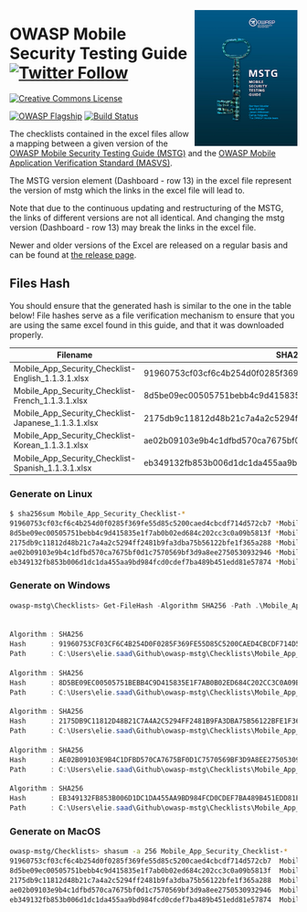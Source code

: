 <a href="https://leanpub.com/mobile-security-testing-guide"><img width=180px align="right" style="float: right;" src="../Document/Images/mstg-cover-release-small.jpg"></a>

# OWASP Mobile Security Testing Guide [![Twitter Follow](https://img.shields.io/twitter/follow/OWASP_MSTG.svg?style=social&label=Follow)](https://twitter.com/OWASP_MSTG)

[![Creative Commons License](https://licensebuttons.net/l/by-sa/4.0/88x31.png)](https://creativecommons.org/licenses/by-sa/4.0/ "CC BY-SA 4.0")

[![OWASP Flagship](https://img.shields.io/badge/owasp-flagship%20project-48A646.svg)](https://www.owasp.org/index.php/Category:OWASP_Project#tab=Project_Inventory)
[![Build Status](https://travis-ci.com/OWASP/owasp-mstg.svg?branch=master)](https://travis-ci.com/OWASP/owasp-mstg)

The checklists contained in the excel files allow a mapping between a given version of the [OWASP Mobile Security Testing Guide (MSTG)](https://github.com/OWASP/owasp-mstg "MSTG") and the [OWASP Mobile Application Verification Standard (MASVS)](https://github.com/OWASP/owasp-masvs "MASVS").

The MSTG version element (Dashboard - row 13) in the excel file represent the version of mstg which the links in the excel file will lead to.

Note that due to the continuous updating and restructuring of the MSTG, the links of different versions are not all identical. And changing the mstg version (Dashboard - row 13) may break the links in the excel file.

Newer and older versions of the Excel are released on a regular basis and can be found at [the release page](https://github.com/OWASP/owasp-mstg/releases "Releases").

## Files Hash

You should ensure that the generated hash is similar to the one in the table below! File hashes serve as a file verification mechanism to ensure that you are using the same excel found in this guide, and that it was downloaded properly.

| Filename | SHA256 Sum |
|---|---|
| Mobile_App_Security_Checklist-English_1.1.3.1.xlsx | 91960753cf03cf6c4b254d0f0285f369fe55d85c5200caed4cbcdf714d572cb7 |
| Mobile_App_Security_Checklist-French_1.1.3.1.xlsx | 8d5be09ec00505751bebb4c9d415835e1f7ab0b02ed684c202cc3c0a09b5813f |
| Mobile_App_Security_Checklist-Japanese_1.1.3.1.xlsx | 2175db9c11812d48b21c7a4a2c5294ff2481b9fa3dba75b56122bfe1f365a288 |
| Mobile_App_Security_Checklist-Korean_1.1.3.1.xlsx | ae02b09103e9b4c1dfbd570ca7675bf0d1c7570569bf3d9a8ee2750530932946 |
| Mobile_App_Security_Checklist-Spanish_1.1.3.1.xlsx | eb349132fb853b006d1dc1da455aa9bd984fcd0cdef7ba489b451edd81e57874 |

### Generate on Linux

```bash
$ sha256sum Mobile_App_Security_Checklist-*
91960753cf03cf6c4b254d0f0285f369fe55d85c5200caed4cbcdf714d572cb7 *Mobile_App_Security_Checklist-English_1.1.3.1.xlsx
8d5be09ec00505751bebb4c9d415835e1f7ab0b02ed684c202cc3c0a09b5813f *Mobile_App_Security_Checklist-French_1.1.3.1.xlsx
2175db9c11812d48b21c7a4a2c5294ff2481b9fa3dba75b56122bfe1f365a288 *Mobile_App_Security_Checklist-Japanese_1.1.3.1.xlsx
ae02b09103e9b4c1dfbd570ca7675bf0d1c7570569bf3d9a8ee2750530932946 *Mobile_App_Security_Checklist-Korean_1.1.3.1.xlsx
eb349132fb853b006d1dc1da455aa9bd984fcd0cdef7ba489b451edd81e57874 *Mobile_App_Security_Checklist-Spanish_1.1.3.1.xlsx
```

### Generate on Windows

```powershell
owasp-mstg\Checklists> Get-FileHash -Algorithm SHA256 -Path .\Mobile_App_Security_Checklist-* | fl


Algorithm : SHA256
Hash      : 91960753CF03CF6C4B254D0F0285F369FE55D85C5200CAED4CBCDF714D572CB7
Path      : C:\Users\elie.saad\Github\owasp-mstg\Checklists\Mobile_App_Security_Checklist-English_1.1.3.1.xlsx

Algorithm : SHA256
Hash      : 8D5BE09EC00505751BEBB4C9D415835E1F7AB0B02ED684C202CC3C0A09B5813F
Path      : C:\Users\elie.saad\Github\owasp-mstg\Checklists\Mobile_App_Security_Checklist-French_1.1.3.1.xlsx

Algorithm : SHA256
Hash      : 2175DB9C11812D48B21C7A4A2C5294FF2481B9FA3DBA75B56122BFE1F365A288
Path      : C:\Users\elie.saad\Github\owasp-mstg\Checklists\Mobile_App_Security_Checklist-Japanese_1.1.3.1.xlsx

Algorithm : SHA256
Hash      : AE02B09103E9B4C1DFBD570CA7675BF0D1C7570569BF3D9A8EE2750530932946
Path      : C:\Users\elie.saad\Github\owasp-mstg\Checklists\Mobile_App_Security_Checklist-Korean_1.1.3.1.xlsx

Algorithm : SHA256
Hash      : EB349132FB853B006D1DC1DA455AA9BD984FCD0CDEF7BA489B451EDD81E57874
Path      : C:\Users\elie.saad\Github\owasp-mstg\Checklists\Mobile_App_Security_Checklist-Spanish_1.1.3.1.xlsx
```

### Generate on MacOS

```bash
owasp-mstg/Checklists> shasum -a 256 Mobile_App_Security_Checklist-*
91960753cf03cf6c4b254d0f0285f369fe55d85c5200caed4cbcdf714d572cb7  Mobile_App_Security_Checklist-English_1.1.3.1.xlsx
8d5be09ec00505751bebb4c9d415835e1f7ab0b02ed684c202cc3c0a09b5813f  Mobile_App_Security_Checklist-French_1.1.3.1.xlsx
2175db9c11812d48b21c7a4a2c5294ff2481b9fa3dba75b56122bfe1f365a288  Mobile_App_Security_Checklist-Japanese_1.1.3.1.xlsx
ae02b09103e9b4c1dfbd570ca7675bf0d1c7570569bf3d9a8ee2750530932946  Mobile_App_Security_Checklist-Korean_1.1.3.1.xlsx
eb349132fb853b006d1dc1da455aa9bd984fcd0cdef7ba489b451edd81e57874  Mobile_App_Security_Checklist-Spanish_1.1.3.1.xlsx
```
